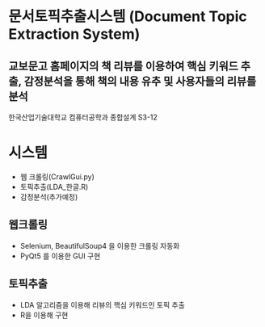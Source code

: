 # 문서토픽추출시스템 (Document Topic Extraction System)
## 교보문고 홈페이지의 책 리뷰를 이용하여 핵심 키워드 추출, 감정분석을 통해 책의 내용 유추 및 사용자들의 리뷰를 분석
한국산업기술대학교 컴퓨터공학과 종합설계 S3-12





# 시스템
  - 웹 크롤링(CrawlGui.py)
  - 토픽추출(LDA_한글.R)
  - 감정분석(추가예정)


## 웹크롤링 
  - Selenium, BeautifulSoup4 을 이용한 크롤링 자동화 
  - PyQt5 를 이용한 GUI 구현

## 토픽추출 
  - LDA 알고리즘을 이용해 리뷰의 핵심 키워드인 토픽 추출 
  - R을 이용해 구현



